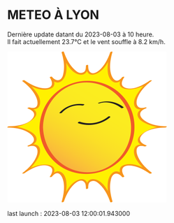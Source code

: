 # METEO À LYON

Dernière update datant du 2023-08-03 à 10 heure.  
Il fait actuellement 23.7°C et le vent souffle à 8.2 km/h.      

![](./.github/sun.png)

last launch : 2023-08-03 12:00:01.943000
